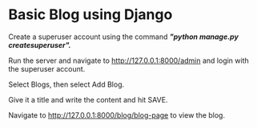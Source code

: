 <h1>Basic Blog using Django</h1>

Create a superuser account using the command <b><i>"python manage.py createsuperuser".</i></b>

Run the server and navigate to http://127.0.0.1:8000/admin and login with the superuser account.

Select Blogs, then select Add Blog.

Give it a title and write the content and hit SAVE.

Navigate to http://127.0.0.1:8000/blog/blog-page to view the blog.
